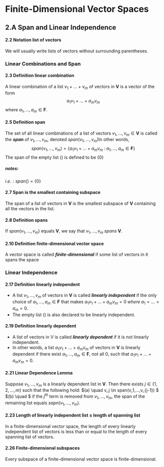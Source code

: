 # Finite-Dimensional Vector Spaces

## 2.A Span and Linear Independence

#### 2.2 Notation list of vectors
We will usually write lists of vectors without surrounding parentheses.

### Linear Combinations and Span

#### 2.3 Definition linear combination
A linear combination of a list $v_1+...+v_m$ of vectors in $\mathbf{V}$ is a vector of the form$$a_1v_1+...+a_mv_m$$where $a_1,...,a_m \in \mathbf{F}$.

#### 2.5 Definition span
The set of all linear combinations of a list of vectors $v_1,...,v_m \in \mathbf{V}$ is called the ***span*** of $v_1,...,v_m$, denoted $span(v_1,...,v_m)$In other words,
$$span(v_1,...,v_m)=\{ a_1v_1+...+a_mv_m \; : \; a_1,...,a_m \in \mathbf{F} \} $$
The span of the empty list $()$ is defined to be $\{0\}$
##### notes:
$i.e.: span()=\{0\}$

#### 2.7 Span is the smallest containing subspace
The span of a list of vectors in $\mathbf{V}$ is the smallest subspace of $\mathbf{V}$ containing all the vectors in the list.

#### 2.8 Definition spans
If $span(v_1,...,v_m)$ equals $\mathbf{V}$, we say that $v_1,...,v_m \; spans \; \mathbf{V}$.

#### 2.10 Definition finite-dimensional vector space
A vector space is called ***finite-dimensional*** if some list of vectors in it spans the space

### Linear Independence
#### 2.17 Definition linearly independent
- A list $v_1,...,v_m$ of vectors in $\mathbf{V}$ is called ***linearly independent*** if the only choice of $a_1,...,a_m \in \mathbf{F}$ that makes $a_1v_1+...+a_mv_m = 0 \; where \; a_1=...=a_m=0$.
- The empty list $()$ is also declared to be linearly independent.

#### 2.19 Definition linearly dependent
- A list of vectors in V is called ***linearly dependent*** if it is not linearly independent.
- In other words, a list $a_1v_1+...+a_mv_m$ of vectors in $\mathbf{V}$ is linearly dependent if there exist $a_1,...,a_m \in \mathbf{F}$, not all 0, such that $a_1v_1+...+a_mv_m = 0$.


#### 2.21 Linear Dependence Lemma
Suppose $v_1,...,v_m$ is a linearly dependent list in $\mathbf{V}$. Then there exists $j \in \{ 1,2,...,m \}$ such that the following hold:
$(a) \quad v_j \in span(v_1,...,v_{j-1})  $
$(b) \quad $ if the $j^{th}$ term is removed from $v_1,...,v_m$, the span of the remaining list equals $sapn(v_1,...,v_m)$.

#### 2.23 Length of linearly independent list $\leq$ length of spanning list
In a finite-dimensional vector space, the length of every linearly independent list of vectors is less than or equal to the length of every spanning list of vectors.

#### 2.26 Finite-dimensional subspaces
Every subspace of a finite-dimensional vector space is finite-dimensional.
